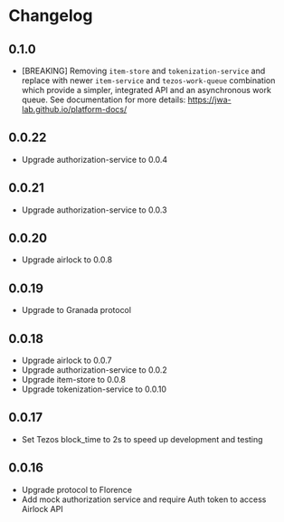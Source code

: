 # Changelog

## 0.1.0

- [BREAKING] Removing `item-store` and `tokenization-service` and replace with newer `item-service` 
 and `tezos-work-queue` combination which provide a simpler, integrated API and an asynchronous work queue.
 See documentation for more details: https://jwa-lab.github.io/platform-docs/

## 0.0.22

- Upgrade authorization-service to 0.0.4

## 0.0.21

- Upgrade authorization-service to 0.0.3

## 0.0.20

- Upgrade airlock to 0.0.8

## 0.0.19

- Upgrade to Granada protocol

## 0.0.18

- Upgrade airlock to 0.0.7
- Upgrade authorization-service to 0.0.2
- Upgrade item-store to 0.0.8
- Upgrade tokenization-service to 0.0.10

## 0.0.17

- Set Tezos block_time to 2s to speed up development and testing

## 0.0.16

- Upgrade protocol to Florence
- Add mock authorization service and require Auth token to access Airlock API
